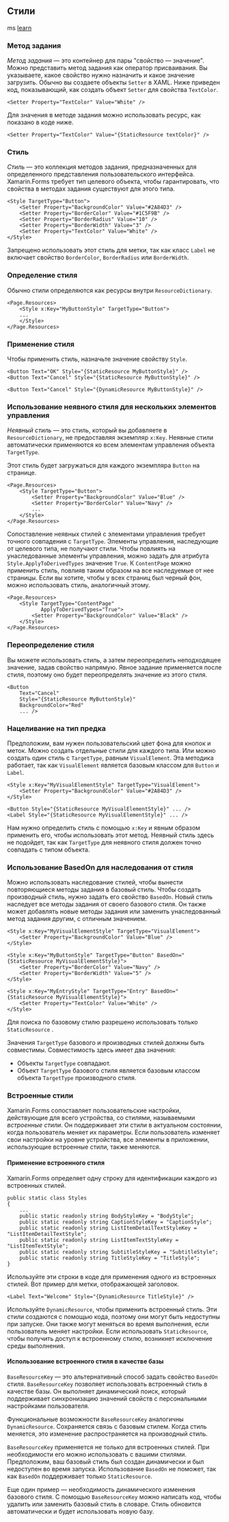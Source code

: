 ## Стили

ms [learn](https://docs.microsoft.com/ru-ru/learn/modules/design-consistent-xaml-pages-with-shared-resources-and-styles/6-create-consistent-ui-with-styles)



### Метод задания

*Метод задания* — это контейнер для пары "свойство — значение". Можно представить метод задания как оператор присваивания. Вы указываете, какое свойство нужно назначить и какое значение загрузить. Обычно вы создаете объекты `Setter` в XAML. Ниже приведен код, показывающий, как создать объект `Setter` для свойства `TextColor`.

```xaml
<Setter Property="TextColor" Value="White" />
```

Для значения в методе задания можно использовать ресурс, как показано в коде ниже. 

```xaml
<Setter Property="TextColor" Value="{StaticResource textColor}" />
```



### Стиль

*Стиль* — это коллекция методов задания, предназначенных для определенного представления пользовательского интерфейса. Xamarin.Forms требует тип целевого объекта, чтобы гарантировать, что свойства в методах задания существуют для этого типа.



```xaml
<Style TargetType="Button">
    <Setter Property="BackgroundColor" Value="#2A84D3" />
    <Setter Property="BorderColor" Value="#1C5F9B" />
    <Setter Property="BorderRadius" Value="10" />
    <Setter Property="BorderWidth" Value="3" />
    <Setter Property="TextColor" Value="White" />
</Style>
```

Запрещено использовать этот стиль для метки, так как класс `Label` не включает свойство `BorderColor`, `BorderRadius` или `BorderWidth`.



### Определение стиля

Обычно стили определяются как ресурсы внутри `ResourceDictionary`. 

```xaml
<Page.Resources>
    <Style x:Key="MyButtonStyle" TargetType="Button">
    ...
    </Style>
</Page.Resources>
```



### Применение стиля

Чтобы применить стиль, назначьте значение свойству `Style`.

```xaml
<Button Text="OK" Style="{StaticResource MyButtonStyle}" />
<Button Text="Cancel" Style="{StaticResource MyButtonStyle}" />
```

```xaml
<Button Text="Cancel" Style="{DynamicResource MyButtonStyle}" />
```



### Использование неявного стиля для нескольких элементов управления

*Неявный стиль* — это стиль, который вы добавляете в `ResourceDictionary`, не предоставляя экземпляр `x:Key`. Неявные стили автоматически применяются ко всем элементам управления объекта `TargetType`.

Этот стиль будет загружаться для каждого экземпляра `Button` на странице.

```xaml
<Page.Resources>
    <Style TargetType="Button">
        <Setter Property="BackgroundColor" Value="Blue" />
        <Setter Property="BorderColor" Value="Navy" />
        ...
    </Style>
</Page.Resources>
```



Сопоставление неявных стилей с элементами управления требует точного совпадения с `TargetType`. Элементы управления, наследующие от целевого типа, не получают стили. Чтобы повлиять на унаследованные элементы управления, можно задать для атрибута `Style.ApplyToDerivedTypes` значение `True`. К `ContentPage` можно применить стиль, повлияв таким образом на все наследуемые от нее страницы. Если вы хотите, чтобы у всех страниц был черный фон, можно использовать стиль, аналогичный этому.

```xaml
<Page.Resources>
    <Style TargetType="ContentPage"
           ApplyToDerivedTypes="True">
        <Setter Property="BackgroundColor" Value="Black" />
    </Style>
</Page.Resources>
```



### Переопределение стиля

Вы можете использовать стиль, а затем переопределить неподходящее значение, задав свойство напрямую. Явное задание применяется после стиля, поэтому оно будет переопределять значение из этого стиля.

```xaml
<Button
    Text="Cancel"
    Style="{StaticResource MyButtonStyle}"
    BackgroundColor="Red"
    ... />
```



### Нацеливание на тип предка

Предположим, вам нужен пользовательский цвет фона для кнопок и меток. Можно создать отдельные стили для каждого типа. Или можно создать один стиль с `TargetType`, равным `VisualElement`. Эта методика работает, так как `VisualElement` является базовым классом для `Button` и `Label`.

```xaml
<Style x:Key="MyVisualElementStyle" TargetType="VisualElement">
    <Setter Property="BackgroundColor" Value="#2A84D3" />
</Style>

<Button Style="{StaticResource MyVisualElementStyle}" ... />
<Label Style="{StaticResource MyVisualElementStyle}" ... />
```

Нам нужно определить стиль с помощью `x:Key` и явным образом применить его, чтобы использовать этот метод. Неявный стиль здесь не подойдет, так как `TargetType` для неявного стиля должен точно совпадать с типом объекта.



### Использование BasedOn для наследования от стиля

Можно использовать наследование стилей, чтобы вынести повторяющиеся методы задания в базовый стиль. Чтобы создать производный стиль, нужно задать его свойство `BasedOn`. Новый стиль наследует все методы задания от своего базового стиля. Он также может добавлять новые методы задания или заменить унаследованный метод задания другим, с отличным значением.

```xaml
<Style x:Key="MyVisualElementStyle" TargetType="VisualElement">
    <Setter Property="BackgroundColor" Value="Blue" />
</Style>

<Style x:Key="MyButtonStyle" TargetType="Button" BasedOn="{StaticResource MyVisualElementStyle}">
    <Setter Property="BorderColor" Value="Navy" />
    <Setter Property="BorderWidth" Value="5" />
</Style>

<Style x:Key="MyEntryStyle" TargetType="Entry" BasedOn="{StaticResource MyVisualElementStyle}">
    <Setter Property="TextColor" Value="White" />
</Style>
```

Для поиска по базовому стилю разрешено использовать только  `StaticResource` .

Значения `TargetType` базового и производных стилей должны быть совместимы. Совместимость здесь имеет два значения:

- Объекты `TargetType` совпадают.
- Объект `TargetType` базового стиля является базовым классом объекта `TargetType` производного стиля.



### Встроенные стили

Xamarin.Forms сопоставляет пользовательские настройки, действующие для всего устройства, со стилями, называемыми *встроенные стили*. Он поддерживает эти стили в актуальном состоянии, когда пользователь меняет их параметры. Если пользователь изменяет свои настройки на уровне устройства, все элементы в приложении, использующие встроенные стили, также меняются.

#### Применение встроенного стиля

Xamarin.Forms определяет одну строку для идентификации каждого из встроенных стилей.

```xaml
public static class Styles
{
    ...
    public static readonly string BodyStyleKey = "BodyStyle";
    public static readonly string CaptionStyleKey = "CaptionStyle";
    public static readonly string ListItemDetailTextStyleKey = "ListItemDetailTextStyle";
    public static readonly string ListItemTextStyleKey = "ListItemTextStyle";
    public static readonly string SubtitleStyleKey = "SubtitleStyle";
    public static readonly string TitleStyleKey = "TitleStyle";
}
```

Используйте эти строки в коде для применения одного из встроенных стилей. Вот пример для метки, отображающей заголовок.

```xaml
<Label Text="Welcome" Style="{DynamicResource TitleStyle}" />
```

Используйте `DynamicResource`, чтобы применить встроенный стиль. Эти стили создаются с помощью кода, поэтому они могут быть недоступны при запуске. Они также могут меняться во время выполнения, если пользователь меняет настройки. Если использовать `StaticResource`, чтобы получить доступ к встроенному стилю, возникнет исключение среды выполнения.

#### Использование встроенного стиля в качестве базы

`BaseResourceKey` — это альтернативный способ задать свойство `BasedOn` стиля. `BaseResourceKey` позволяет использовать встроенный стиль в качестве базы. Он выполняет динамический поиск, который поддерживает синхронизацию значений свойств с персональными настройками пользователя.

Функциональные возможности `BaseResourceKey` аналогичны `DynamicResource`. Сохраняется связь с базовым стилем. Когда стиль меняется, это изменение распространяется на производный стиль.

`BaseResourceKey` применяется не только для встроенных стилей. При необходимости его можно использовать с вашими стилями. Предположим, ваш базовый стиль был создан динамически и был недоступен во время запуска. Использование `BasedOn` не поможет, так как `BasedOn` поддерживает только `StaticResource`.

Еще один пример — необходимость динамического изменения базового стиля. С помощью `BaseResourceKey` можно написать код, чтобы удалить или заменить базовый стиль в словаре. Стиль обновится автоматически и будет использовать новую базу.